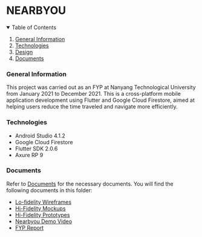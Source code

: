 # NEARBYOU

<!-- Table of Contents -->

<details open = "open">
<summary> Table of Contents </summary>
<ol>
  <li><a href="#general-information">General Information</a></li>
  <li><a href="#technologies">Technologies</a></li>
  <li><a href="#design">Design</a></li>
  <li><a href="#documents">Documents</a></li>
</ol>
</details>

### General Information
This project was carried out as an FYP at Nanyang Technological University from January 2021 to December 2021.
This is a cross-platform mobile application development using Flutter and Google Cloud Firestore, aimed at helping users reduce the time traveled and navigate more efficiently.

### Technologies
* Android Studio 4.1.2
* Google Cloud Firestore
* Flutter SDK 2.0.6
* Axure RP 9

### Documents
Refer to [Documents](https://github.com/gwynbxm/nearbyou/tree/main/Documents) for the necessary documents.
You will find the following documents in this folder:
* [Lo-fidelity Wireframes](https://github.com/gwynbxm/nearbyou/blob/main/Documents/(Gwyn)%20Nearbyou%20Lo-Fi%20V.1.pdf)
* [Hi-Fidelity Mockups](https://github.com/gwynbxm/nearbyou/blob/main/Documents/(Gwyn)%20Nearbyou%20Hi-Fi%20V.1.pdf)
* [Hi-Fidelity Prototypes](https://github.com/gwynbxm/nearbyou/tree/main/Documents/Final%20Prototype)
* [Nearbyou Demo Video](https://youtu.be/rC3Px5gdSu4)
* [FYP Report](https://github.com/gwynbxm/nearbyou/blob/main/Documents/GwynBongXiaoMin_AmendedFYPReport.pdf)
